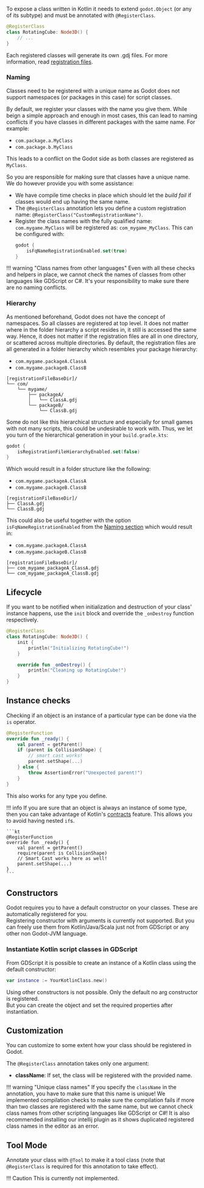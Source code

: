 To expose a class written in Kotlin it needs to extend `godot.Object` (or any of its subtype) and must be annotated with `@RegisterClass`.

```kt
@RegisterClass
class RotatingCube: Node3D() {
    // ...
}
```

Each registered classes will generate its own .gdj files. For more information, read [registration files](../user-guide/api-differences.md#registration-files-gdj).

### Naming

Classes need to be registered with a unique name as Godot does not support namespaces (or packages in this case) for script classes.

By default, we register your classes with the name you give them. While beign a simple approach and enough in most cases,
this can lead to naming conflicts if you have classes in different packages with the same name. For example:

- `com.package.a.MyClass`
- `com.package.b.MyClass`

This leads to a conflict on the Godot side as both classes are registered as `MyClass`.

So you are responsible for making sure that classes have a unique name.
We do however provide you with some assistance:

- We have compile time checks in place which should let the *build fail* if classes would end up having the same name.
- The `@RegisterClass` annotation lets you define a custom registration name: `@RegisterClass("CustomRegistrationName")`.
- Register the class names with the fully qualified name: `com.mygame.MyClass` will be registered as: `com_mygame_MyClass`. This can be configured with:
    ```kotlin
    godot {
        isFqNameRegistrationEnabled.set(true)
    }
    ```

!!! warning "Class names from other languages"
    Even with all these checks and helpers in place, we cannot check the names of classes from other languages like GDScript or C#. It's your responsibility to make sure there are no naming conflicts.

### Hierarchy

As mentioned beforehand, Godot does not have the concept of namespaces. So all classes are registered at top level.
It does not matter where in the folder hierarchy a script resides in, it still is accessed the same way.
Hence, it does not matter if the registration files are all in one directory, or scattered across multiple directories.
By default, the registration files are all generated in a folder hierarchy which resembles your package hierarchy:

- `com.mygame.packageA.ClassA`
- `com.mygame.packageB.ClassB`

```
[registrationFileBaseDir]/
└── com/
    └── mygame/
        ├── packageA/
        │   └── ClassA.gdj
        └── packageB/
            └── ClassB.gdj
```

Some do not like this hierarchical structure and especially for small games with not many scripts, this could be undesirable to work with.
Thus, we let you turn of the hierarchical generation in your `build.gradle.kts`:

```kotlin
godot {
    isRegistrationFileHierarchyEnabled.set(false)
}
```

Which would result in a folder structure like the following:

- `com.mygame.packageA.ClassA`
- `com.mygame.packageB.ClassB`

```
[registrationFileBaseDir]/
├── ClassA.gdj
└── ClassB.gdj
```

This could also be useful together with the option `isFqNameRegistrationEnabled` from the [Naming section](#naming) which would result in:

- `com.mygame.packageA.ClassA`
- `com.mygame.packageB.ClassB`

```
[registrationFileBaseDir]/
├── com_mygame_packageA_ClassA.gdj
└── com_mygame_packageA_ClassB.gdj
```

## Lifecycle

If you want to be notified when initialization and destruction of your class' instance happens, use the `init` block
and override the `_onDestroy` function respectively.

```kt
@RegisterClass
class RotatingCube: Node3D() {
    init {
        println("Initializing RotatingCube!")
    }

    override fun _onDestroy() {
        println("Cleaning up RotatingCube!")
    }
}
```

## Instance checks

Checking if an object is an instance of a particular type can be done via the `is` operator.

```kt
@RegisterFunction
override fun _ready() {
    val parent = getParent()
    if (parent is CollisionShape) {
        // smart cast works!
        parent.setShape(...)
    } else {
        throw AssertionError("Unexpected parent!")
    }
}
```

This also works for any type you define.

!!! info
    If you are sure that an object is always an instance of some type, then you can take advantage of Kotlin's [contracts](https://kotlinlang.org/docs/reference/whatsnew13.html#contracts) feature. This allows you to avoid having nested `if`s.

    ```kt
    @RegisterFunction
    override fun _ready() {
        val parent = getParent()
        require(parent is CollisionShape)
        // Smart Cast works here as well!
        parent.setShape(...)
    }
    ```

## Constructors

Godot requires you to have a default constructor on your classes. These are automatically registered for you.  
Registering constructor with arguments is currently not supported. But you can freely use them from Kotlin/Java/Scala
just not from GDScript or any other non Godot-JVM language.

### Instantiate Kotlin script classes in GDScript

From GDScript it is possible to create an instance of a Kotlin class using the default constructor:

```kt
var instance := YourKotlinClass.new()
```

Using other constructors is not possible. Only the default no arg constructor is registered.  
But you can create the object and set the required properties after instantiation.

## Customization

You can customize to some extent how your class should be registered in Godot.

The `@RegisterClass` annotation takes only one argument:

- **className**: If set, the class will be registered with the provided name.

!!! warning "Unique class names"
    If you specify the `className` in the annotation, you have to make sure that this name is unique! We implemented compilation checks to make sure the compilation fails if more than two classes are registered with the same name, but we cannot check class names from other scripting languages like GDScript or C#! It is also recommended installing our intellij plugin as it shows duplicated registered class names in the editor as an error.


## Tool Mode

Annotate your class with `@Tool` to make it a tool class (note that `@RegisterClass` is required for this annotation to take effect).

!!! Caution
    This is currently not implemented.